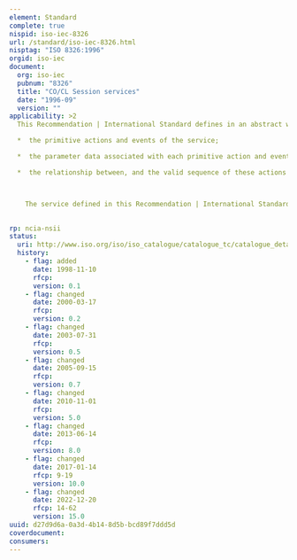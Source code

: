 ```yaml
---
element: Standard
complete: true
nispid: iso-iec-8326
url: /standard/iso-iec-8326.html
nisptag: "ISO 8326:1996"
orgid: iso-iec
document:
  org: iso-iec
  pubnum: "8326"
  title: "CO/CL Session services"
  date: "1996-09"
  version: ""
applicability: >2
  This Recommendation | International Standard defines in an abstract way the externally visible service provided by the OS1 Session Layer in terms of   

  *  the primitive actions and events of the service;

  *  the parameter data associated with each primitive action and event;

  *  the relationship between, and the valid sequence of these actions and events.



    The service defined in this Recommendation | International Standard is that which is provided by the OS1 session protocol (in conjunction with the transport service) and which may be used by the OS1 presentation protocol.

  
rp: ncia-nsii
status:
  uri: http://www.iso.org/iso/iso_catalogue/catalogue_tc/catalogue_detail.htm?csnumber=36817
  history: 
    - flag: added
      date: 1998-11-10
      rfcp: 
      version: 0.1
    - flag: changed
      date: 2000-03-17
      rfcp: 
      version: 0.2
    - flag: changed
      date: 2003-07-31
      rfcp: 
      version: 0.5
    - flag: changed
      date: 2005-09-15
      rfcp: 
      version: 0.7
    - flag: changed
      date: 2010-11-01
      rfcp: 
      version: 5.0
    - flag: changed
      date: 2013-06-14
      rfcp: 
      version: 8.0
    - flag: changed
      date: 2017-01-14
      rfcp: 9-19
      version: 10.0
    - flag: changed
      date: 2022-12-20
      rfcp: 14-62
      version: 15.0
uuid: d27d9d6a-0a3d-4b14-8d5b-bcd89f7ddd5d
coverdocument:
consumers:
---
```

